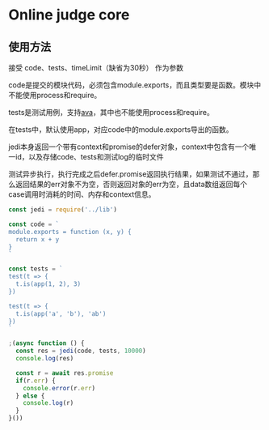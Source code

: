 # Online judge core

## 使用方法

接受 code、tests、timeLimit（缺省为30秒） 作为参数

code是提交的模块代码，必须包含module.exports，而且类型要是函数。模块中不能使用process和require。

tests是测试用例，支持[ava](https://github.com/avajs/ava)，其中也不能使用process和require。

在tests中，默认使用app，对应code中的module.exports导出的函数。

jedi本身返回一个带有context和promise的defer对象，context中包含有一个唯一id，以及存储code、tests和测试log的临时文件

测试异步执行，执行完成之后defer.promise返回执行结果，如果测试不通过，那么返回结果的err对象不为空，否则返回对象的err为空，且data数组返回每个case调用时消耗的时间、内存和context信息。

```js
const jedi = require('../lib')

const code = `
module.exports = function (x, y) {
  return x + y
}
`

const tests = `
test(t => {
  t.is(app(1, 2), 3)
})

test(t => {
  t.is(app('a', 'b'), 'ab')
})
`

;(async function () {
  const res = jedi(code, tests, 10000)
  console.log(res)

  const r = await res.promise
  if(r.err) {
    console.error(r.err)
  } else {
    console.log(r)
  }
}())
```
